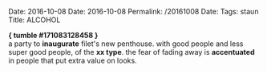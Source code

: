 Date: 2016-10-08
Date: 2016-10-08
Permalink: /20161008
Date: 
Tags: staun  
Title: ALCOHOL
  
**{ tumble #171083128458 }**  
a party to **inaugurate** filet's new penthouse. with good people and less super good people, of the **xx type**. the fear of fading away is **accentuated** in people that put extra value on looks.  
